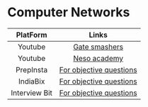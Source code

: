 # **Computer Networks**

| PlatForm | Links |  
| :----------: | :-----: |  
| Youtube | [Gate smashers](https://www.youtube.com/watch?v=JFF2vJaN0Cw&list=PLxCzCOWd7aiGFBD2-2joCpWOLUrDLvVV_) |
| Youtube | [Neso academy](https://www.youtube.com/watch?v=VwN91x5i25g&list=PLBlnK6fEyqRgMCUAG0XRw78UA8qnv6jEx)|
| PrepInsta | [For objective questions](https://prepinsta.com/persistent/computer-science/computer-networks/) |
| IndiaBix | [For objective questions](https://www.indiabix.com/computer-science/networking/)|
| Interview Bit | [For objective questions](https://www.interviewbit.com/networking-interview-questions/) |
